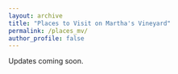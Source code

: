 ```yaml
---
layout: archive
title: "Places to Visit on Martha's Vineyard"
permalink: /places_mv/
author_profile: false
---
```


Updates coming soon.
